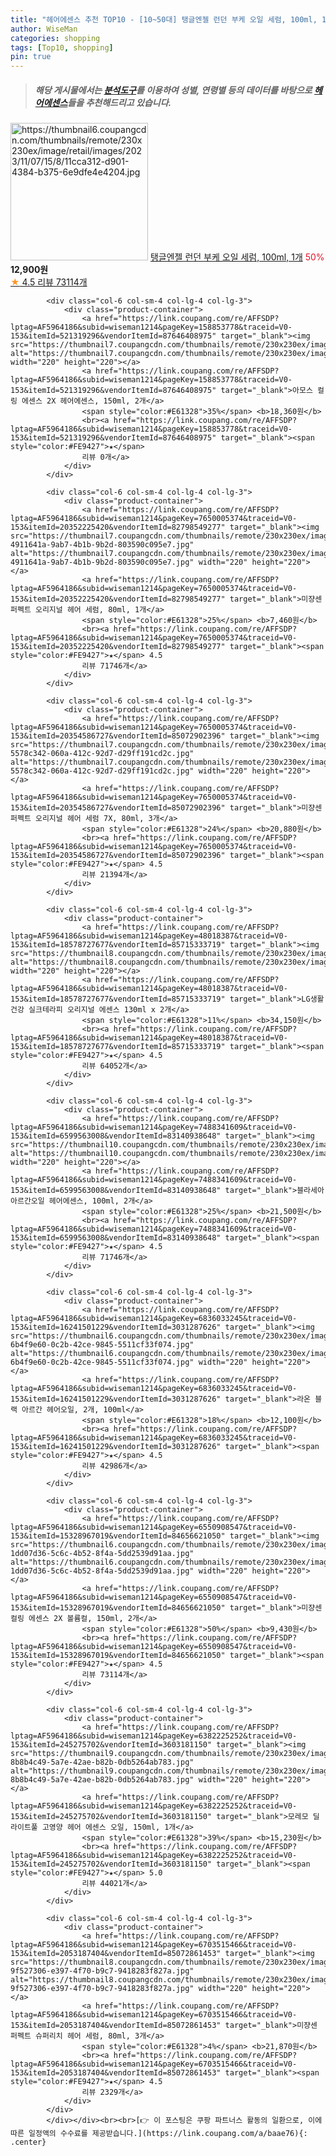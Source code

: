 ```yaml
---
title: "헤어에센스 추천 TOP10 - [10~50대] 탱글엔젤 런던 부케 오일 세럼, 100ml, 1개"
author: WiseMan
categories: shopping
tags: [Top10, shopping]
pin: true
---
```


> ##### 해당 게시물에서는 [**분석도구**](https://itemscout.io/)를 이용하여 **성별**, **연령별** 등의 데이터를 바탕으로 [**헤어에센스**](https://link.coupang.com/a/baae76)들을 추천해드리고 있습니다.
<div class="container"><div class="row">
            <div class="col-6 col-sm-4 col-lg-4 col-lg-3">
                <div class="product-container">
                    <a href="https://link.coupang.com/re/AFFSDP?lptag=AF5964186&subid=wiseman1214&pageKey=7032700967&traceid=V0-153&itemId=11215604518&vendorItemId=87697630567" target="_blank"><img src="https://thumbnail6.coupangcdn.com/thumbnails/remote/230x230ex/image/retail/images/2023/11/07/15/8/11cca312-d901-4384-b375-6e9dfe4e4204.jpg" alt="https://thumbnail6.coupangcdn.com/thumbnails/remote/230x230ex/image/retail/images/2023/11/07/15/8/11cca312-d901-4384-b375-6e9dfe4e4204.jpg" width="220" height="220"></a>
                    <a href="https://link.coupang.com/re/AFFSDP?lptag=AF5964186&subid=wiseman1214&pageKey=7032700967&traceid=V0-153&itemId=11215604518&vendorItemId=87697630567" target="_blank">탱글엔젤 런던 부케 오일 세럼, 100ml, 1개</a>
                    <span style="color:#E61328">50%</span> <b>12,900원</b>
                    <br><a href="https://link.coupang.com/re/AFFSDP?lptag=AF5964186&subid=wiseman1214&pageKey=7032700967&traceid=V0-153&itemId=11215604518&vendorItemId=87697630567" target="_blank"><span style="color:#FE9427">★</span> 4.5
                    리뷰 73114개</a>
                </div>
            </div>
            
            <div class="col-6 col-sm-4 col-lg-4 col-lg-3">
                <div class="product-container">
                    <a href="https://link.coupang.com/re/AFFSDP?lptag=AF5964186&subid=wiseman1214&pageKey=158853778&traceid=V0-153&itemId=521319296&vendorItemId=87646408975" target="_blank"><img src="https://thumbnail7.coupangcdn.com/thumbnails/remote/230x230ex/image/vendor_inventory/f662/6d6be36ffcf93f9393231de1d702dfcb0d9d409d23f44aff41dfb49fbf6c.jpg" alt="https://thumbnail7.coupangcdn.com/thumbnails/remote/230x230ex/image/vendor_inventory/f662/6d6be36ffcf93f9393231de1d702dfcb0d9d409d23f44aff41dfb49fbf6c.jpg" width="220" height="220"></a>
                    <a href="https://link.coupang.com/re/AFFSDP?lptag=AF5964186&subid=wiseman1214&pageKey=158853778&traceid=V0-153&itemId=521319296&vendorItemId=87646408975" target="_blank">아모스 컬링 에센스 2X 헤어에센스, 150ml, 2개</a>
                    <span style="color:#E61328">35%</span> <b>18,360원</b>
                    <br><a href="https://link.coupang.com/re/AFFSDP?lptag=AF5964186&subid=wiseman1214&pageKey=158853778&traceid=V0-153&itemId=521319296&vendorItemId=87646408975" target="_blank"><span style="color:#FE9427">★</span> 
                    리뷰 0개</a>
                </div>
            </div>
            
            <div class="col-6 col-sm-4 col-lg-4 col-lg-3">
                <div class="product-container">
                    <a href="https://link.coupang.com/re/AFFSDP?lptag=AF5964186&subid=wiseman1214&pageKey=7650005374&traceid=V0-153&itemId=20352225420&vendorItemId=82798549277" target="_blank"><img src="https://thumbnail7.coupangcdn.com/thumbnails/remote/230x230ex/image/retail/images/9093194149553693-4911641a-9ab7-4b1b-9b2d-803590c095e7.jpg" alt="https://thumbnail7.coupangcdn.com/thumbnails/remote/230x230ex/image/retail/images/9093194149553693-4911641a-9ab7-4b1b-9b2d-803590c095e7.jpg" width="220" height="220"></a>
                    <a href="https://link.coupang.com/re/AFFSDP?lptag=AF5964186&subid=wiseman1214&pageKey=7650005374&traceid=V0-153&itemId=20352225420&vendorItemId=82798549277" target="_blank">미쟝센 퍼펙트 오리지널 헤어 세럼, 80ml, 1개</a>
                    <span style="color:#E61328">25%</span> <b>7,460원</b>
                    <br><a href="https://link.coupang.com/re/AFFSDP?lptag=AF5964186&subid=wiseman1214&pageKey=7650005374&traceid=V0-153&itemId=20352225420&vendorItemId=82798549277" target="_blank"><span style="color:#FE9427">★</span> 4.5
                    리뷰 71746개</a>
                </div>
            </div>
            
            <div class="col-6 col-sm-4 col-lg-4 col-lg-3">
                <div class="product-container">
                    <a href="https://link.coupang.com/re/AFFSDP?lptag=AF5964186&subid=wiseman1214&pageKey=7650005374&traceid=V0-153&itemId=20354586727&vendorItemId=85072902396" target="_blank"><img src="https://thumbnail7.coupangcdn.com/thumbnails/remote/230x230ex/image/retail/images/3151440335861111-5578c342-060a-412c-92d7-d29ff191cd2c.jpg" alt="https://thumbnail7.coupangcdn.com/thumbnails/remote/230x230ex/image/retail/images/3151440335861111-5578c342-060a-412c-92d7-d29ff191cd2c.jpg" width="220" height="220"></a>
                    <a href="https://link.coupang.com/re/AFFSDP?lptag=AF5964186&subid=wiseman1214&pageKey=7650005374&traceid=V0-153&itemId=20354586727&vendorItemId=85072902396" target="_blank">미쟝센 퍼펙트 오리지널 헤어 세럼 7X, 80ml, 3개</a>
                    <span style="color:#E61328">24%</span> <b>20,880원</b>
                    <br><a href="https://link.coupang.com/re/AFFSDP?lptag=AF5964186&subid=wiseman1214&pageKey=7650005374&traceid=V0-153&itemId=20354586727&vendorItemId=85072902396" target="_blank"><span style="color:#FE9427">★</span> 4.5
                    리뷰 21394개</a>
                </div>
            </div>
            
            <div class="col-6 col-sm-4 col-lg-4 col-lg-3">
                <div class="product-container">
                    <a href="https://link.coupang.com/re/AFFSDP?lptag=AF5964186&subid=wiseman1214&pageKey=48018387&traceid=V0-153&itemId=18578727677&vendorItemId=85715333719" target="_blank"><img src="https://thumbnail8.coupangcdn.com/thumbnails/remote/230x230ex/image/vendor_inventory/503d/42d1fa1f671ebacbb1358fa3ef65973d4f17e2cb223da80112cdbd8f3d58.jpg" alt="https://thumbnail8.coupangcdn.com/thumbnails/remote/230x230ex/image/vendor_inventory/503d/42d1fa1f671ebacbb1358fa3ef65973d4f17e2cb223da80112cdbd8f3d58.jpg" width="220" height="220"></a>
                    <a href="https://link.coupang.com/re/AFFSDP?lptag=AF5964186&subid=wiseman1214&pageKey=48018387&traceid=V0-153&itemId=18578727677&vendorItemId=85715333719" target="_blank">LG생활건강 실크테라피 오리지널 에센스 130ml x 2개</a>
                    <span style="color:#E61328">11%</span> <b>34,150원</b>
                    <br><a href="https://link.coupang.com/re/AFFSDP?lptag=AF5964186&subid=wiseman1214&pageKey=48018387&traceid=V0-153&itemId=18578727677&vendorItemId=85715333719" target="_blank"><span style="color:#FE9427">★</span> 4.5
                    리뷰 64052개</a>
                </div>
            </div>
            
            <div class="col-6 col-sm-4 col-lg-4 col-lg-3">
                <div class="product-container">
                    <a href="https://link.coupang.com/re/AFFSDP?lptag=AF5964186&subid=wiseman1214&pageKey=7488341609&traceid=V0-153&itemId=6599563008&vendorItemId=83140938648" target="_blank"><img src="https://thumbnail10.coupangcdn.com/thumbnails/remote/230x230ex/image/vendor_inventory/10ea/57df9ed19418c8b22b84cd9917f08880d45917aa0aba148908053b622909.jpg" alt="https://thumbnail10.coupangcdn.com/thumbnails/remote/230x230ex/image/vendor_inventory/10ea/57df9ed19418c8b22b84cd9917f08880d45917aa0aba148908053b622909.jpg" width="220" height="220"></a>
                    <a href="https://link.coupang.com/re/AFFSDP?lptag=AF5964186&subid=wiseman1214&pageKey=7488341609&traceid=V0-153&itemId=6599563008&vendorItemId=83140938648" target="_blank">블라세아 아르간오일 헤어에센스, 100ml, 2개</a>
                    <span style="color:#E61328">25%</span> <b>21,500원</b>
                    <br><a href="https://link.coupang.com/re/AFFSDP?lptag=AF5964186&subid=wiseman1214&pageKey=7488341609&traceid=V0-153&itemId=6599563008&vendorItemId=83140938648" target="_blank"><span style="color:#FE9427">★</span> 4.5
                    리뷰 71746개</a>
                </div>
            </div>
            
            <div class="col-6 col-sm-4 col-lg-4 col-lg-3">
                <div class="product-container">
                    <a href="https://link.coupang.com/re/AFFSDP?lptag=AF5964186&subid=wiseman1214&pageKey=6836033245&traceid=V0-153&itemId=16241501229&vendorItemId=3031287626" target="_blank"><img src="https://thumbnail6.coupangcdn.com/thumbnails/remote/230x230ex/image/retail/images/1268460893546120-6b4f9e60-0c2b-42ce-9845-5511cf33f074.jpg" alt="https://thumbnail6.coupangcdn.com/thumbnails/remote/230x230ex/image/retail/images/1268460893546120-6b4f9e60-0c2b-42ce-9845-5511cf33f074.jpg" width="220" height="220"></a>
                    <a href="https://link.coupang.com/re/AFFSDP?lptag=AF5964186&subid=wiseman1214&pageKey=6836033245&traceid=V0-153&itemId=16241501229&vendorItemId=3031287626" target="_blank">라온 블랙 아르간 헤어오일, 2개, 100ml</a>
                    <span style="color:#E61328">18%</span> <b>12,100원</b>
                    <br><a href="https://link.coupang.com/re/AFFSDP?lptag=AF5964186&subid=wiseman1214&pageKey=6836033245&traceid=V0-153&itemId=16241501229&vendorItemId=3031287626" target="_blank"><span style="color:#FE9427">★</span> 4.5
                    리뷰 42986개</a>
                </div>
            </div>
            
            <div class="col-6 col-sm-4 col-lg-4 col-lg-3">
                <div class="product-container">
                    <a href="https://link.coupang.com/re/AFFSDP?lptag=AF5964186&subid=wiseman1214&pageKey=6550908547&traceid=V0-153&itemId=15328967019&vendorItemId=84656621050" target="_blank"><img src="https://thumbnail6.coupangcdn.com/thumbnails/remote/230x230ex/image/retail/images/7974690786123920-1dd07d36-5c6c-4b52-8f4a-5dd2539d91aa.jpg" alt="https://thumbnail6.coupangcdn.com/thumbnails/remote/230x230ex/image/retail/images/7974690786123920-1dd07d36-5c6c-4b52-8f4a-5dd2539d91aa.jpg" width="220" height="220"></a>
                    <a href="https://link.coupang.com/re/AFFSDP?lptag=AF5964186&subid=wiseman1214&pageKey=6550908547&traceid=V0-153&itemId=15328967019&vendorItemId=84656621050" target="_blank">미쟝센 컬링 에센스 2X 볼륨컬, 150ml, 2개</a>
                    <span style="color:#E61328">50%</span> <b>9,430원</b>
                    <br><a href="https://link.coupang.com/re/AFFSDP?lptag=AF5964186&subid=wiseman1214&pageKey=6550908547&traceid=V0-153&itemId=15328967019&vendorItemId=84656621050" target="_blank"><span style="color:#FE9427">★</span> 4.5
                    리뷰 73114개</a>
                </div>
            </div>
            
            <div class="col-6 col-sm-4 col-lg-4 col-lg-3">
                <div class="product-container">
                    <a href="https://link.coupang.com/re/AFFSDP?lptag=AF5964186&subid=wiseman1214&pageKey=6382225252&traceid=V0-153&itemId=245275702&vendorItemId=3603181150" target="_blank"><img src="https://thumbnail9.coupangcdn.com/thumbnails/remote/230x230ex/image/retail/images/198983411070983-8b8b4c49-5a7e-42ae-b82b-0db5264ab783.jpg" alt="https://thumbnail9.coupangcdn.com/thumbnails/remote/230x230ex/image/retail/images/198983411070983-8b8b4c49-5a7e-42ae-b82b-0db5264ab783.jpg" width="220" height="220"></a>
                    <a href="https://link.coupang.com/re/AFFSDP?lptag=AF5964186&subid=wiseman1214&pageKey=6382225252&traceid=V0-153&itemId=245275702&vendorItemId=3603181150" target="_blank">모레모 딜라이트풀 고영양 헤어 에센스 오일, 150ml, 1개</a>
                    <span style="color:#E61328">39%</span> <b>15,230원</b>
                    <br><a href="https://link.coupang.com/re/AFFSDP?lptag=AF5964186&subid=wiseman1214&pageKey=6382225252&traceid=V0-153&itemId=245275702&vendorItemId=3603181150" target="_blank"><span style="color:#FE9427">★</span> 5.0
                    리뷰 44021개</a>
                </div>
            </div>
            
            <div class="col-6 col-sm-4 col-lg-4 col-lg-3">
                <div class="product-container">
                    <a href="https://link.coupang.com/re/AFFSDP?lptag=AF5964186&subid=wiseman1214&pageKey=6703515466&traceid=V0-153&itemId=2053187404&vendorItemId=85072861453" target="_blank"><img src="https://thumbnail8.coupangcdn.com/thumbnails/remote/230x230ex/image/retail/images/1667732554866275-9f527306-e397-4f70-b9c7-9418283f827a.jpg" alt="https://thumbnail8.coupangcdn.com/thumbnails/remote/230x230ex/image/retail/images/1667732554866275-9f527306-e397-4f70-b9c7-9418283f827a.jpg" width="220" height="220"></a>
                    <a href="https://link.coupang.com/re/AFFSDP?lptag=AF5964186&subid=wiseman1214&pageKey=6703515466&traceid=V0-153&itemId=2053187404&vendorItemId=85072861453" target="_blank">미쟝센 퍼펙트 슈퍼리치 헤어 세럼, 80ml, 3개</a>
                    <span style="color:#E61328">4%</span> <b>21,870원</b>
                    <br><a href="https://link.coupang.com/re/AFFSDP?lptag=AF5964186&subid=wiseman1214&pageKey=6703515466&traceid=V0-153&itemId=2053187404&vendorItemId=85072861453" target="_blank"><span style="color:#FE9427">★</span> 4.5
                    리뷰 2329개</a>
                </div>
            </div>
            </div></div><br><br>[👉 이 포스팅은 쿠팡 파트너스 활동의 일환으로, 이에 따른 일정액의 수수료를 제공받습니다.](https://link.coupang.com/a/baae76){: .center}